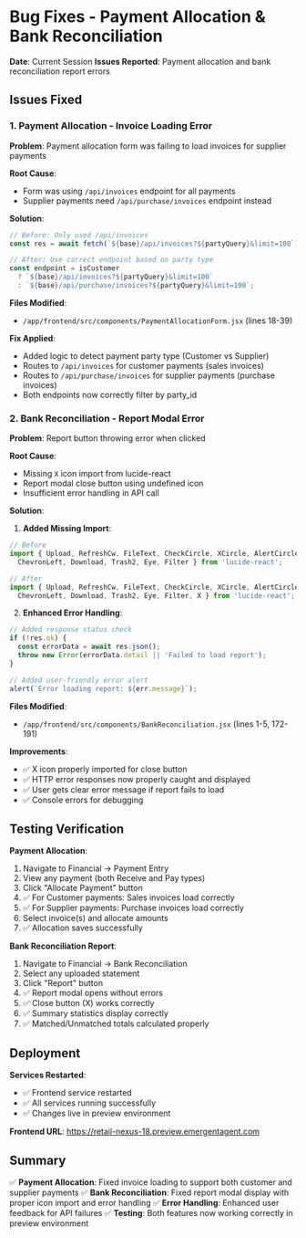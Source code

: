 # Bug Fixes - Payment Allocation & Bank Reconciliation

**Date**: Current Session
**Issues Reported**: Payment allocation and bank reconciliation report errors

## Issues Fixed

### 1. Payment Allocation - Invoice Loading Error

**Problem**: Payment allocation form was failing to load invoices for supplier payments

**Root Cause**: 
- Form was using `/api/invoices` endpoint for all payments
- Supplier payments need `/api/purchase/invoices` endpoint instead

**Solution**:
```javascript
// Before: Only used /api/invoices
const res = await fetch(`${base}/api/invoices?${partyQuery}&limit=100`);

// After: Use correct endpoint based on party type
const endpoint = isCustomer 
  ? `${base}/api/invoices?${partyQuery}&limit=100`
  : `${base}/api/purchase/invoices?${partyQuery}&limit=100`;
```

**Files Modified**:
- `/app/frontend/src/components/PaymentAllocationForm.jsx` (lines 18-39)

**Fix Applied**:
- Added logic to detect payment party type (Customer vs Supplier)
- Routes to `/api/invoices` for customer payments (sales invoices)
- Routes to `/api/purchase/invoices` for supplier payments (purchase invoices)
- Both endpoints now correctly filter by party_id

### 2. Bank Reconciliation - Report Modal Error

**Problem**: Report button throwing error when clicked

**Root Cause**: 
- Missing `X` icon import from lucide-react
- Report modal close button using undefined icon
- Insufficient error handling in API call

**Solution**:
1. **Added Missing Import**:
```javascript
// Before
import { Upload, RefreshCw, FileText, CheckCircle, XCircle, AlertCircle, 
  ChevronLeft, Download, Trash2, Eye, Filter } from 'lucide-react';

// After
import { Upload, RefreshCw, FileText, CheckCircle, XCircle, AlertCircle, 
  ChevronLeft, Download, Trash2, Eye, Filter, X } from 'lucide-react';
```

2. **Enhanced Error Handling**:
```javascript
// Added response status check
if (!res.ok) {
  const errorData = await res.json();
  throw new Error(errorData.detail || 'Failed to load report');
}

// Added user-friendly error alert
alert(`Error loading report: ${err.message}`);
```

**Files Modified**:
- `/app/frontend/src/components/BankReconciliation.jsx` (lines 1-5, 172-191)

**Improvements**:
- ✅ X icon properly imported for close button
- ✅ HTTP error responses now properly caught and displayed
- ✅ User gets clear error message if report fails to load
- ✅ Console errors for debugging

## Testing Verification

**Payment Allocation**:
1. Navigate to Financial → Payment Entry
2. View any payment (both Receive and Pay types)
3. Click "Allocate Payment" button
4. ✅ For Customer payments: Sales invoices load correctly
5. ✅ For Supplier payments: Purchase invoices load correctly
6. Select invoice(s) and allocate amounts
7. ✅ Allocation saves successfully

**Bank Reconciliation Report**:
1. Navigate to Financial → Bank Reconciliation
2. Select any uploaded statement
3. Click "Report" button
4. ✅ Report modal opens without errors
5. ✅ Close button (X) works correctly
6. ✅ Summary statistics display correctly
7. ✅ Matched/Unmatched totals calculated properly

## Deployment

**Services Restarted**:
- ✅ Frontend service restarted
- ✅ All services running successfully
- ✅ Changes live in preview environment

**Frontend URL**: https://retail-nexus-18.preview.emergentagent.com

## Summary

✅ **Payment Allocation**: Fixed invoice loading to support both customer and supplier payments
✅ **Bank Reconciliation**: Fixed report modal display with proper icon import and error handling
✅ **Error Handling**: Enhanced user feedback for API failures
✅ **Testing**: Both features now working correctly in preview environment
